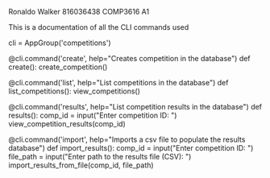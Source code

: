 Ronaldo Walker
816036438
COMP3616 A1

This is a documentation of all the CLI commands used 


cli = AppGroup('competitions')


@cli.command('create', help="Creates competition in the database")
def create():
    create_competition()

@cli.command('list', help="List competitions in the database")
def list_competitions():
    view_competitions()

@cli.command('results', help="List competition results in the database")
def results():
    comp_id = input("Enter competition ID: ")
    view_competition_results(comp_id)

@cli.command('import', help="Imports a csv file to populate the results database")
def import_results():
    comp_id = input("Enter competition ID: ")
    file_path = input("Enter path to the results file (CSV): ")
    import_results_from_file(comp_id, file_path)
